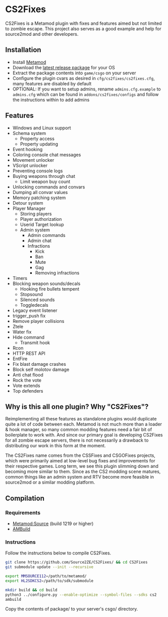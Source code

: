 # CS2Fixes

CS2Fixes is a Metamod plugin with fixes and features aimed but not limited to zombie escape. This project also serves as a good example and help for source2mod and other developers.

## Installation

- Install [Metamod](https://cs2.poggu.me/metamod/installation/)
- Download the [latest release package](https://github.com/Source2ZE/CS2Fixes/releases/latest) for your OS
- Extract the package contents into `game/csgo` on your server
- Configure the plugin cvars as desired in `cfg/cs2fixes/cs2fixes.cfg`, many features are disabled by default
- OPTIONAL: If you want to setup admins, rename `admins.cfg.example` to `admins.cfg` which can be found in `addons/cs2fixes/configs` and follow the instructions within to add admins

## Features
- Windows and Linux support
- Schema system
  - Property access
  - Property updating
- Event hooking
- Coloring console chat messages
- Movement unlocker
- VScript unlocker
- Preventing console logs
- Buying weapons through chat
  - Limit weapon buy count
- Unlocking commands and convars
- Dumping all convar values
- Memory patching system
- Detour system
- Player Manager
  - Storing players
  - Player authorization
  - Userid Target lookup
  - Admin system
    - Admin commands
    - Admin chat
    - Infractions
      - Kick
      - Ban
      - Mute
      - Gag
      - Removing infractions
- Timers
- Blocking weapon sounds/decals
  - Hooking fire bullets tempent
  - Stopsound
  - Silenced sounds
  - Toggledecals
- Legacy event listener
- trigger_push fix
- Remove player collisions
- Ztele
- Water fix
- Hide command
  - Transmit hook
- Rcon
- HTTP REST API
- EntFire
- Fix blast damage crashes
- Block self molotov damage
- Anti chat flood
- Rock the vote
- Vote extends
- Top defenders

## Why is this all one plugin? Why "CS2Fixes"?

Reimplementing all these features as standalone plugins would duplicate quite a lot of code between each. Metamod is not much more than a loader & hook manager, so many common modding features need a fair bit of boilerplate to work with. And since our primary goal is developing CS2Fixes for all zombie escape servers, there is not necessarily a drawback to distributing our work in this form at the moment.

The CS2Fixes name comes from the CSSFixes and CSGOFixes projects, which were primarily aimed at low-level bug fixes and improvements for their respective games. Long term, we see this plugin slimming down and becoming more similar to them. Since as the CS2 modding scene matures, common things like an admin system and RTV become more feasible in source2mod or a similar modding platform.

## Compilation

### Requirements

- [Metamod:Source](https://www.sourcemm.net/downloads.php/?branch=master) (build 1219 or higher)
- [AMBuild](https://wiki.alliedmods.net/Ambuild)

### Instructions

Follow the instructions below to compile CS2Fixes.

```bash
git clone https://github.com/Source2ZE/CS2Fixes/ && cd CS2Fixes
git submodule update --init --recursive

export MMSOURCE112=/path/to/metamod/
export HL2SDKCS2=/path/to/sdk/submodule

mkdir build && cd build
python3 ../configure.py --enable-optimize --symbol-files --sdks cs2
ambuild
```

Copy the contents of package/ to your server's csgo/ directory.
